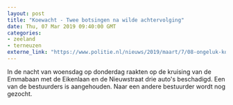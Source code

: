```yaml
---
layout: post
title: "Koewacht - Twee botsingen na wilde achtervolging"
date: Thu, 07 Mar 2019 09:40:00 GMT
categories: 
- zeeland 
- terneuzen 
externe_link: "https://www.politie.nl/nieuws/2019/maart/7/08-ongeluk-koewacht.html"
---
```


In de nacht van woensdag op donderdag raakten op de kruising van de Emmabaan met de Eikenlaan en de Nieuwstraat drie auto's beschadigd. Een van de bestuurders is aangehouden. Naar een andere bestuurder wordt nog gezocht.
